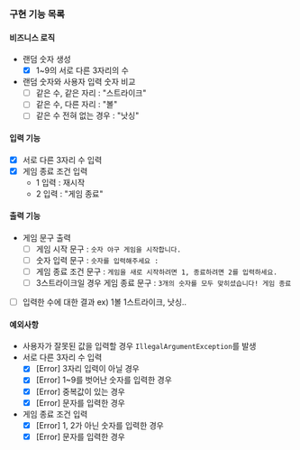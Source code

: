### 구현 기능 목록

#### 비즈니스 로직

- 랜덤 숫자 생성
    - [x] 1~9의 서로 다른 3자리의 수
- 랜덤 숫자와 사용자 입력 숫자 비교
    - [ ] 같은 수, 같은 자리 : "스트라이크"
    - [ ] 같은 수, 다른 자리 : "볼"
    - [ ] 같은 수 전혀 없는 경우 : "낫싱"

#### 입력 기능

- [x] 서로 다른 3자리 수 입력
- [x] 게임 종료 조건 입력
    - 1 입력 : 재시작
    - 2 입력 : "게임 종료"

#### 출력 기능

- 게임 문구 출력
    - [ ] 게임 시작 문구 : ```숫자 야구 게임을 시작합니다.```
    - [ ] 숫자 입력 문구 : ```숫자를 입력해주세요 : ```
    - [ ] 게임 종료 조건 문구 : ```게임을 새로 시작하려면 1, 종료하려면 2를 입력하세요.```
    - [ ] 3스트라이크일 경우 게임 종료 문구 : ```3개의 숫자를 모두 맞히셨습니다! 게임 종료```
- [ ] 입력한 수에 대한 결과 ex) 1볼 1스트라이크, 낫싱..

#### 예외사항

- 사용자가 잘못된 값을 입력할 경우 `IllegalArgumentException`를 발생
- 서로 다른 3자리 수 입력
    - [x] [Error] 3자리 입력이 아닐 경우
    - [x] [Error] 1~9를 벗어난 숫자를 입력한 경우
    - [x] [Error] 중복값이 있는 경우
    - [x] [Error] 문자를 입력한 경우
- 게임 종료 조건 입력
    - [x] [Error] 1, 2가 아닌 숫자를 입력한 경우
    - [x] [Error] 문자를 입력한 경우
